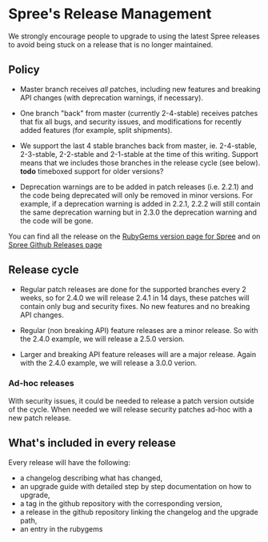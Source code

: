 # Spree's Release Management

We strongly encourage people to upgrade to using the latest Spree releases to avoid being stuck on a release that is no longer maintained.

## Policy

* Master branch receives *all* patches, including new features and breaking API changes (with deprecation warnings, if necessary).

* One branch "back" from master (currently 2-4-stable) receives patches that fix all bugs, and security issues, and modifications for recently added features (for example, split shipments).

* We support the last 4 stable branches back from master, ie. 2-4-stable, 2-3-stable, 2-2-stable and 2-1-stable at the time of this writing. Support means that we includes those branches in the release cycle (see below).
__todo__ timeboxed support for older versions?

* Deprecation warnings are to be added in patch releases (i.e. 2.2.1) and the code being deprecated will only be removed in minor versions. For example, if a deprecation warning is added in 2.2.1, 2.2.2 will still contain the same deprecation warning but in 2.3.0 the deprecation warning and the code will be gone.

You can find all the release on the [RubyGems version page for Spree](http://rubygems.org/gems/spree/versions) and on [Spree Github Releases page](https://github.com/spree/spree/releases)

## Release cycle

* Regular patch releases are done for the supported branches every 2 weeks, so for 2.4.0 we will release 2.4.1 in 14 days, these patches will contain only bug and security fixes. No new features and no breaking API changes.

* Regular (non breaking API) feature releases are a minor release. So with the 2.4.0 example, we will release a 2.5.0 version.

* Larger and breaking API feature releases will are a major release. Again with the 2.4.0 example, we will release a 3.0.0 verion.

### Ad-hoc releases

With security issues, it could be needed to release a patch version outside of the cycle. When needed we will release security patches ad-hoc with a new patch release.

## What's included in every release

Every release will have the following:

* a changelog describing what has changed,
* an upgrade guide with detailed step by step documentation on how to upgrade,
* a tag in the github repository with the corresponding version,
* a release in the github repository linking the changelog and the upgrade path,
* an entry in the rubygems
